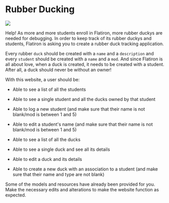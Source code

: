 # Rubber Ducking

<img src="https://mrcolley.files.wordpress.com/2014/07/rubber-ducky-2.jpg">

Help! As more and more students enroll in Flatiron, more rubber duckys are needed for debugging. In order to keep track of its rubber duckys and students, Flatiron is asking you to create a rubber duck tracking application.

Every rubber `duck` should be created with a `name` and a `description` and every `student` should be created with a `name` and a `mod`. And since Flatiron is all about love, when a duck is created, it needs to be created with a student. After all, a duck should never be without an owner!

With this website, a user should be:

* Able to see a list of all the students

* Able to see a single student and all the ducks owned by that student

* Able to log a new student (and make sure that their name is not blank/mod is between 1 and 5)

* Able to edit a student's name (and make sure that their name is not blank/mod is between 1 and 5)

* Able to see a list of all the ducks

* Able to see a single duck and see all its details

* Able to edit a duck and its details

* Able to create a new duck with an association to a student (and make sure that their name and type are not blank)

Some of the models and resources have already been provided for you. Make the necessary edits and alterations to make the website function as expected.
